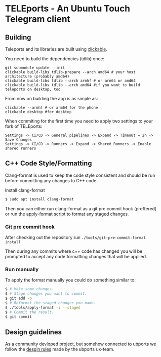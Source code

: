# TELEports - An Ubuntu Touch Telegram client

## Building
Teleports and its libraries are built using [clickable](https://clickable.bhdouglass.com/en/latest/).

You need to build the dependencies (tdlib) once:

    git submodule update --init
    clickable build-libs tdlib-prepare --arch amd64 # your host architecture (probably amd64)
    clickable build-libs tdlib --arch armhf # or arm64 or amd64
    clickable build-libs tdlib --arch amd64 #if you want to build teleports on desktop, too

From now on building the app is as simple as:

    clickable --armhf # or arm64 for the phone
    clickable desktop #for desktop

When commiting for the first time you need to apply two settings to your fork of TELEports:

    Settings -> CI/CD -> General pipelines -> Expand -> Timeout = 2h -> Save Changes
    Settings -> CI/CD -> Runners -> Expand -> Shared Runners -> Enable shared runners

## C++ Code Style/Formatting

Clang-format is used to keep the code style consistent and should be run before committing any changes to C++ code.

Install clang-format

```bash
$ sudo apt install clang-format
```

Then you can either run clang-format as a git pre commit hook (preffered) or run the apply-format script to format any staged
changes.

### Git pre commit hook

After checking out the repository run `./tools/git-pre-commit-format install`

Then during any commits where c++ code has changed you will be prompted to accept any code formatting changes that will be applied.

### Run manually

To apply the format manually you could do something similar to:

```bash
$ # Make some changes.
$ # Stage changes you want to commit.
$ git add -p
$ # Reformat the staged changes you made.
$ ./tools/apply-format -i --staged
$ # Commit the result.
$ git commit
```
## Design guidelines

As a community devloped project, but somehow connected to ubports we follow the [desgin rules](https://gitlab.com/ubports/teams/ux-des/ubuntu-touch-human-interface-guidelines---hib/wikis/home) made by the ubports ux-team.
